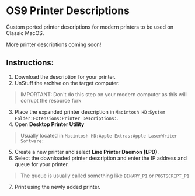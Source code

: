 # OS9 Printer Descriptions
Custom ported printer descriptions for modern printers to be used on Classic MacOS.

More printer descriptions coming soon!

## Instructions:
1. Download the description for your printer.
2. UnStuff the archive on the target computer.
> IMPORTANT: Don't do this step on your modern computer as this will corrupt the resource fork
3. Place the expanded printer description in `Macintosh HD:System Folder:Extensions:Printer Descriptions:`.
4. Open **Desktop Printer Utility**
> Usually located in `Macintosh HD:Apple Extras:Apple LaserWriter Software:`
5. Create a new printer and select **Line Printer Daemon (LPD)**.
6. Select the downloaded printer description and enter the IP address and queue for your printer.
> The queue is usually called something like `BINARY_P1` or `POSTSCRIPT_P1`
7. Print using the newly added printer.
